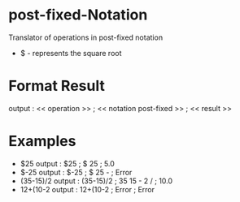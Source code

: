 # post-fixed-Notation
Translator of operations in post-fixed notation

* $ - represents the square root

# Format Result
output : << operation >> ; << notation post-fixed >> ; << result >>

# Examples
* $25   output : $25 ; $ 25 ; 5.0
* $-25  output : $-25 ; $ 25 - ; Error
* (35-15)/2   output : (35-15)/2 ; 35 15 - 2 / ; 10.0
* 12+(10-2    output : 12+(10-2 ; Error ; Error
